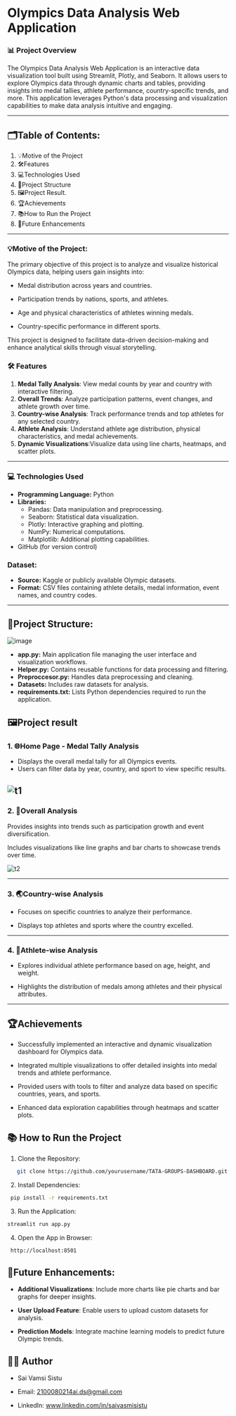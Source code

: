 # **Olympics Data Analysis Web Application**

### **📊 Project Overview**
The Olympics Data Analysis Web Application is an interactive data visualization tool built using Streamlit, Plotly, and Seaborn. It allows users to explore Olympics data through dynamic charts and tables, providing insights into medal tallies, athlete performance, country-specific trends, and more. This application leverages Python's data processing and visualization capabilities to make data analysis intuitive and engaging.

---

## **🗂Table of Contents**:

1. 💡Motive of the Project
2. 🛠️Features
3. 💻Technologies Used
4. 📁Project Structure
5. 🖼️Project Result.
6. 🏆Achievements
7. 📚How to Run the Project
8. 🔄Future Enhancements

---
### **💡Motive of the Project**:
The primary objective of this project is to analyze and visualize historical Olympics data, helping users gain insights into:

- Medal distribution across years and countries.

- Participation trends by nations, sports, and athletes.

- Age and physical characteristics of athletes winning medals.

- Country-specific performance in different sports.

This project is designed to facilitate data-driven decision-making and enhance analytical skills through visual storytelling.

### **🛠️ Features**

1. **Medal Tally Analysis**:  View medal counts by year and country with interactive filtering.
2. **Overall Trends**: Analyze participation patterns, event changes, and athlete growth over time.
3. **Country-wise Analysis**: Track performance trends and top athletes for any selected country.
4. **Athlete Analysis**: Understand athlete age distribution, physical characteristics, and medal achievements.
5. **Dynamic Visualizations**:Visualize data using line charts, heatmaps, and scatter plots.

---

### **💻 Technologies Used**
- **Programming Language:** Python
- **Libraries:**
   - Pandas: Data manipulation and preprocessing.
   - Seaborn: Statistical data visualization.
   - Plotly: Interactive graphing and plotting.
   - NumPy: Numerical computations.
   - Matplotlib: Additional plotting capabilities.
- GitHub (for version control)

### Dataset:
- **Source:** Kaggle or publicly available Olympic datasets.
- **Format:** CSV files containing athlete details, medal information, event names, and country codes.
---
## **📁Project Structure**:
![image](https://github.com/user-attachments/assets/0a60fdb9-782f-4403-82af-1c49d849754e)

- **app.py:** Main application file managing the user interface and visualization workflows.
- **Helper.py:** Contains reusable functions for data processing and filtering.
- **Preproccesor.py:** Handles data preprocessing and cleaning.
- **Datasets:** Includes raw datasets for analysis.
- **requirements.txt:** Lists Python dependencies required to run the application.


## **🖼️Project result**

### 1. **🌐Home Page - Medal Tally Analysis**

- Displays the overall medal tally for all Olympics events.
- Users can filter data by year, country, and sport to view specific results.

![t1](https://github.com/user-attachments/assets/800d2599-5013-42f8-b10c-b19a30bb2a9b)
---
### 2. **🔄Overall Analysis**
Provides insights into trends such as participation growth and event diversification.

Includes visualizations like line graphs and bar charts to showcase trends over time.

![t2](https://github.com/user-attachments/assets/c5a971a4-1019-4b1a-8d0e-1b780fb93112)

---
### 3. **🌏Country-wise Analysis**
- Focuses on specific countries to analyze their performance.

- Displays top athletes and sports where the country excelled.

---

### 4. **👤Athlete-wise Analysis**
- Explores individual athlete performance based on age, height, and weight.

- Highlights the distribution of medals among athletes and their physical attributes.

---

## 🏆Achievements
- Successfully implemented an interactive and dynamic visualization dashboard for Olympics data.

- Integrated multiple visualizations to offer detailed insights into medal trends and athlete performance.

- Provided users with tools to filter and analyze data based on specific countries, years, and sports.

- Enhanced data exploration capabilities through heatmaps and scatter plots.



## 📚 **How to Run the Project**

1. Clone the Repository:

```bash
   git clone https://github.com/yourusername/TATA-GROUPS-DASHBOARD.git
```
2. Install Dependencies:
```bash
 pip install -r requirements.txt
```
3. Run the Application:
```bash
streamlit run app.py
```
4. Open the App in Browser:
```bash
 http://localhost:8501
```

## 🔄Future Enhancements:

- **Additional Visualizations**: Include more charts like pie charts and bar graphs for deeper insights.

- **User Upload Feature**: Enable users to upload custom datasets for analysis.

- **Prediction Models**: Integrate machine learning models to predict future Olympic trends.

##  **👨‍💻 Author**
- Sai Vamsi Sistu

- Email: 2100080214ai.ds@gmail.com

- LinkedIn: www.linkedin.com/in/saivasmisistu
